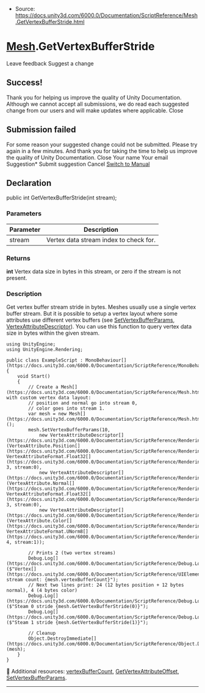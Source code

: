 * Source: https://docs.unity3d.com/6000.0/Documentation/ScriptReference/Mesh.GetVertexBufferStride.html

#  [Mesh](https://docs.unity3d.com/6000.0/Documentation/ScriptReference/Mesh.html).GetVertexBufferStride
Leave feedback
Suggest a change
## Success!
Thank you for helping us improve the quality of Unity Documentation. Although we cannot accept all submissions, we do read each suggested change from our users and will make updates where applicable.
Close
## Submission failed
For some reason your suggested change could not be submitted. Please <a>try again</a> in a few minutes. And thank you for taking the time to help us improve the quality of Unity Documentation.
Close
Your name Your email Suggestion* Submit suggestion
Cancel
[Switch to Manual](https://docs.unity3d.com/6000.0/Documentation/Manual/class-Mesh.html "Go to Mesh Component in the Manual")
## Declaration
public int GetVertexBufferStride(int stream); 
### Parameters
Parameter | Description  
---|---  
stream | Vertex data stream index to check for.  
### Returns
**int** Vertex data size in bytes in this stream, or zero if the stream is not present. 
### Description
Get vertex buffer stream stride in bytes.
Meshes usually use a single vertex buffer stream. But it is possible to setup a vertex layout where some attributes use different vertex buffers (see [SetVertexBufferParams](https://docs.unity3d.com/6000.0/Documentation/ScriptReference/Mesh.SetVertexBufferParams.html), [VertexAttributeDescriptor](https://docs.unity3d.com/6000.0/Documentation/ScriptReference/Rendering.VertexAttributeDescriptor.html)). You can use this function to query vertex data size in bytes within the given stream.
```
using UnityEngine;
using UnityEngine.Rendering;  
  
public class ExampleScript : MonoBehaviour[](https://docs.unity3d.com/6000.0/Documentation/ScriptReference/MonoBehaviour.html)
{
    void Start()
    {
        // Create a Mesh[](https://docs.unity3d.com/6000.0/Documentation/ScriptReference/Mesh.html) with custom vertex data layout:
        // position and normal go into stream 0,
        // color goes into stream 1.
        var mesh = new Mesh[](https://docs.unity3d.com/6000.0/Documentation/ScriptReference/Mesh.html)();
        mesh.SetVertexBufferParams(10,
            new VertexAttributeDescriptor[](https://docs.unity3d.com/6000.0/Documentation/ScriptReference/Rendering.VertexAttributeDescriptor.html)(VertexAttribute.Position[](https://docs.unity3d.com/6000.0/Documentation/ScriptReference/Rendering.VertexAttribute.Position.html), VertexAttributeFormat.Float32[](https://docs.unity3d.com/6000.0/Documentation/ScriptReference/Rendering.VertexAttributeFormat.Float32.html), 3, stream:0),
            new VertexAttributeDescriptor[](https://docs.unity3d.com/6000.0/Documentation/ScriptReference/Rendering.VertexAttributeDescriptor.html)(VertexAttribute.Normal[](https://docs.unity3d.com/6000.0/Documentation/ScriptReference/Rendering.VertexAttribute.Normal.html), VertexAttributeFormat.Float32[](https://docs.unity3d.com/6000.0/Documentation/ScriptReference/Rendering.VertexAttributeFormat.Float32.html), 3, stream:0),
            new VertexAttributeDescriptor[](https://docs.unity3d.com/6000.0/Documentation/ScriptReference/Rendering.VertexAttributeDescriptor.html)(VertexAttribute.Color[](https://docs.unity3d.com/6000.0/Documentation/ScriptReference/Rendering.VertexAttribute.Color.html), VertexAttributeFormat.UNorm8[](https://docs.unity3d.com/6000.0/Documentation/ScriptReference/Rendering.VertexAttributeFormat.UNorm8.html), 4, stream:1));  
  
        // Prints 2 (two vertex streams)
        Debug.Log[](https://docs.unity3d.com/6000.0/Documentation/ScriptReference/Debug.Log.html)($"Vertex[](https://docs.unity3d.com/6000.0/Documentation/ScriptReference/UIElements.Vertex.html) stream count: {mesh.vertexBufferCount}");
        // Next two lines print: 24 (12 bytes position + 12 bytes normal), 4 (4 bytes color)
        Debug.Log[](https://docs.unity3d.com/6000.0/Documentation/ScriptReference/Debug.Log.html)($"Steam 0 stride {mesh.GetVertexBufferStride(0)}");
        Debug.Log[](https://docs.unity3d.com/6000.0/Documentation/ScriptReference/Debug.Log.html)($"Steam 1 stride {mesh.GetVertexBufferStride(1)}");  
  
        // Cleanup
        Object.DestroyImmediate[](https://docs.unity3d.com/6000.0/Documentation/ScriptReference/Object.DestroyImmediate.html)(mesh);
    }
}

```

Additional resources: [vertexBufferCount](https://docs.unity3d.com/6000.0/Documentation/ScriptReference/Mesh-vertexBufferCount.html), [GetVertexAttributeOffset](https://docs.unity3d.com/6000.0/Documentation/ScriptReference/Mesh.GetVertexAttributeOffset.html), [SetVertexBufferParams](https://docs.unity3d.com/6000.0/Documentation/ScriptReference/Mesh.SetVertexBufferParams.html).
* * *
